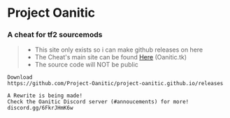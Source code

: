 # Project Oanitic
### A cheat for tf2 sourcemods
> - This site only exists so i can make github releases on here
> - The Cheat's main site can be found [Here](https://www.oanitic.tk) (Oanitic.tk)
> - The source code will NOT be public
```
Download
https://github.com/Project-Oanitic/project-oanitic.github.io/releases
```
```
A Rewrite is being made!
Check the Oanitic Discord server (#annoucements) for more!
discord.gg/6FkrJHmK6w
```
